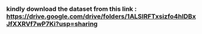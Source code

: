 ### kindly download the dataset from this link : https://drive.google.com/drive/folders/1ALSlRFTxsizfo4hIDBxJfXXRVf7wP7Ki?usp=sharing
